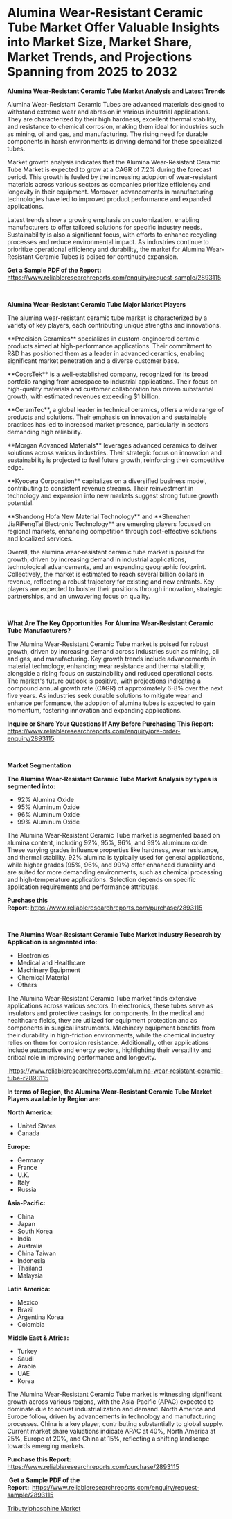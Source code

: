 <p><h1>Alumina Wear-Resistant Ceramic Tube Market Offer Valuable Insights into Market Size, Market Share, Market Trends, and Projections Spanning from 2025 to 2032</h1></p><p><strong>Alumina Wear-Resistant Ceramic Tube Market Analysis and Latest Trends</strong></p>
<p><p>Alumina Wear-Resistant Ceramic Tubes are advanced materials designed to withstand extreme wear and abrasion in various industrial applications. They are characterized by their high hardness, excellent thermal stability, and resistance to chemical corrosion, making them ideal for industries such as mining, oil and gas, and manufacturing. The rising need for durable components in harsh environments is driving demand for these specialized tubes.</p><p>Market growth analysis indicates that the Alumina Wear-Resistant Ceramic Tube Market is expected to grow at a CAGR of 7.2% during the forecast period. This growth is fueled by the increasing adoption of wear-resistant materials across various sectors as companies prioritize efficiency and longevity in their equipment. Moreover, advancements in manufacturing technologies have led to improved product performance and expanded applications. </p><p>Latest trends show a growing emphasis on customization, enabling manufacturers to offer tailored solutions for specific industry needs. Sustainability is also a significant focus, with efforts to enhance recycling processes and reduce environmental impact. As industries continue to prioritize operational efficiency and durability, the market for Alumina Wear-Resistant Ceramic Tubes is poised for continued expansion.</p></p>
<p><strong>Get a Sample PDF of the Report:&nbsp;</strong> <a href="https://www.reliableresearchreports.com/enquiry/request-sample/2893115?utm_campaign=2743&utm_medium=2&utm_source=Github&utm_content=ia&utm_term=15032025&utm_id=alumina-wear-resistant-ceramic-tube">https://www.reliableresearchreports.com/enquiry/request-sample/2893115</a></p>
<p>&nbsp;</p>
<p><strong>Alumina Wear-Resistant Ceramic Tube Major Market Players</strong></p>
<p><p>The alumina wear-resistant ceramic tube market is characterized by a variety of key players, each contributing unique strengths and innovations. </p><p>**Precision Ceramics** specializes in custom-engineered ceramic products aimed at high-performance applications. Their commitment to R&D has positioned them as a leader in advanced ceramics, enabling significant market penetration and a diverse customer base.</p><p>**CoorsTek** is a well-established company, recognized for its broad portfolio ranging from aerospace to industrial applications. Their focus on high-quality materials and customer collaboration has driven substantial growth, with estimated revenues exceeding $1 billion.</p><p>**CeramTec**, a global leader in technical ceramics, offers a wide range of products and solutions. Their emphasis on innovation and sustainable practices has led to increased market presence, particularly in sectors demanding high reliability.</p><p>**Morgan Advanced Materials** leverages advanced ceramics to deliver solutions across various industries. Their strategic focus on innovation and sustainability is projected to fuel future growth, reinforcing their competitive edge.</p><p>**Kyocera Corporation** capitalizes on a diversified business model, contributing to consistent revenue streams. Their reinvestment in technology and expansion into new markets suggest strong future growth potential.</p><p>**Shandong Hofa New Material Technology** and **Shenzhen JiaRiFengTai Electronic Technology** are emerging players focused on regional markets, enhancing competition through cost-effective solutions and localized services.</p><p>Overall, the alumina wear-resistant ceramic tube market is poised for growth, driven by increasing demand in industrial applications, technological advancements, and an expanding geographic footprint. Collectively, the market is estimated to reach several billion dollars in revenue, reflecting a robust trajectory for existing and new entrants. Key players are expected to bolster their positions through innovation, strategic partnerships, and an unwavering focus on quality.</p></p>
<p>&nbsp;</p>
<p><strong>What Are The Key Opportunities For Alumina Wear-Resistant Ceramic Tube Manufacturers?</strong></p>
<p><p>The Alumina Wear-Resistant Ceramic Tube market is poised for robust growth, driven by increasing demand across industries such as mining, oil and gas, and manufacturing. Key growth trends include advancements in material technology, enhancing wear resistance and thermal stability, alongside a rising focus on sustainability and reduced operational costs. The market's future outlook is positive, with projections indicating a compound annual growth rate (CAGR) of approximately 6-8% over the next five years. As industries seek durable solutions to mitigate wear and enhance performance, the adoption of alumina tubes is expected to gain momentum, fostering innovation and expanding applications.</p></p>
<p><strong>Inquire or Share Your Questions If Any Before Purchasing This Report:</strong> <a href="https://www.reliableresearchreports.com/enquiry/pre-order-enquiry/2893115?utm_campaign=2743&utm_medium=2&utm_source=Github&utm_content=ia&utm_term=15032025&utm_id=alumina-wear-resistant-ceramic-tube">https://www.reliableresearchreports.com/enquiry/pre-order-enquiry/2893115</a></p>
<p>&nbsp;</p>
<p><strong>Market Segmentation</strong></p>
<p><strong>The Alumina Wear-Resistant Ceramic Tube Market Analysis by types is segmented into:</strong></p>
<p><ul><li>92% Alumina Oxide</li><li>95% Aluminum Oxide</li><li>96% Aluminum Oxide</li><li>99% Aluminum Oxide</li></ul></p>
<p><p>The Alumina Wear-Resistant Ceramic Tube market is segmented based on alumina content, including 92%, 95%, 96%, and 99% aluminum oxide. These varying grades influence properties like hardness, wear resistance, and thermal stability. 92% alumina is typically used for general applications, while higher grades (95%, 96%, and 99%) offer enhanced durability and are suited for more demanding environments, such as chemical processing and high-temperature applications. Selection depends on specific application requirements and performance attributes.</p></p>
<p><strong>Purchase this Report:&nbsp;</strong><a href="https://www.reliableresearchreports.com/purchase/2893115?utm_campaign=2743&utm_medium=2&utm_source=Github&utm_content=ia&utm_term=15032025&utm_id=alumina-wear-resistant-ceramic-tube">https://www.reliableresearchreports.com/purchase/2893115</a></p>
<p>&nbsp;</p>
<p><strong>The Alumina Wear-Resistant Ceramic Tube Market Industry Research by Application is segmented into:</strong></p>
<p><ul><li>Electronics</li><li>Medical and Healthcare</li><li>Machinery Equipment</li><li>Chemical Material</li><li>Others</li></ul></p>
<p><p>The Alumina Wear-Resistant Ceramic Tube market finds extensive applications across various sectors. In electronics, these tubes serve as insulators and protective casings for components. In the medical and healthcare fields, they are utilized for equipment protection and as components in surgical instruments. Machinery equipment benefits from their durability in high-friction environments, while the chemical industry relies on them for corrosion resistance. Additionally, other applications include automotive and energy sectors, highlighting their versatility and critical role in improving performance and longevity.</p></p>
<p><a href="https://www.reliableresearchreports.com/alumina-wear-resistant-ceramic-tube-r2893115?utm_campaign=2743&utm_medium=2&utm_source=Github&utm_content=ia&utm_term=15032025&utm_id=alumina-wear-resistant-ceramic-tube">&nbsp;https://www.reliableresearchreports.com/alumina-wear-resistant-ceramic-tube-r2893115</a></p>
<p><strong>In terms of Region, the Alumina Wear-Resistant Ceramic Tube Market Players available by Region are:</strong></p>
<p>
    <p> <strong> North America: </strong>
        <ul>
            <li>United States</li>
            <li>Canada</li>
        </ul>
        </p> 
    <p> <strong> Europe: </strong>
        <ul>
            <li>Germany</li>
            <li>France</li>
            <li>U.K.</li>
            <li>Italy</li>
            <li>Russia</li>
        </ul>
        </p> 
    <p> <strong> Asia-Pacific: </strong>
        <ul>
            <li>China</li>
            <li>Japan</li>
            <li>South Korea</li>
            <li>India</li>
            <li>Australia</li>
            <li>China Taiwan</li>
            <li>Indonesia</li>
            <li>Thailand</li>
            <li>Malaysia</li>
        </ul>
        </p> 
    <p> <strong> Latin America: </strong>
        <ul>
            <li>Mexico</li>
            <li>Brazil</li>
            <li>Argentina Korea</li>
            <li>Colombia</li>
        </ul>
        </p> 
    <p> <strong> Middle East & Africa: </strong>
        <ul>
            <li>Turkey</li>
            <li>Saudi</li>
            <li>Arabia</li>
            <li>UAE</li>
            <li>Korea</li>
        </ul>
    </p>
    </p>
<p><p>The Alumina Wear-Resistant Ceramic Tube market is witnessing significant growth across various regions, with the Asia-Pacific (APAC) expected to dominate due to robust industrialization and demand. North America and Europe follow, driven by advancements in technology and manufacturing processes. China is a key player, contributing substantially to global supply. Current market share valuations indicate APAC at 40%, North America at 25%, Europe at 20%, and China at 15%, reflecting a shifting landscape towards emerging markets.</p></p>
<p><strong>Purchase this Report: </strong><a href="https://www.reliableresearchreports.com/purchase/2893115?utm_campaign=2743&utm_medium=2&utm_source=Github&utm_content=ia&utm_term=15032025&utm_id=alumina-wear-resistant-ceramic-tube">https://www.reliableresearchreports.com/purchase/2893115</a></p>
<p>&nbsp;<strong>Get a Sample PDF of the Report:&nbsp;&nbsp;</strong><a href="https://www.reliableresearchreports.com/enquiry/request-sample/2893115?utm_campaign=2743&utm_medium=2&utm_source=Github&utm_content=ia&utm_term=15032025&utm_id=alumina-wear-resistant-ceramic-tube">https://www.reliableresearchreports.com/enquiry/request-sample/2893115</a></p>
<p><strong></strong></p>
<p><p><a href="https://github.com/ravenecashe/Market-Research-Report-List-1/blob/main/tributylphosphine-market.md?utm_campaign=2743&utm_medium=2&utm_source=Github&utm_content=ia&utm_term=15032025&utm_id=alumina-wear-resistant-ceramic-tube">Tributylphosphine Market</a></p></p>